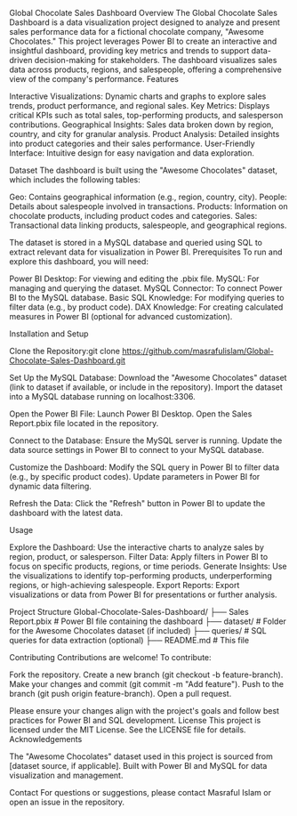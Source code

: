 Global Chocolate Sales Dashboard
Overview
The Global Chocolate Sales Dashboard is a data visualization project designed to analyze and present sales performance data for a fictional chocolate company, "Awesome Chocolates." This project leverages Power BI to create an interactive and insightful dashboard, providing key metrics and trends to support data-driven decision-making for stakeholders. The dashboard visualizes sales data across products, regions, and salespeople, offering a comprehensive view of the company's performance.
Features

Interactive Visualizations: Dynamic charts and graphs to explore sales trends, product performance, and regional sales.
Key Metrics: Displays critical KPIs such as total sales, top-performing products, and salesperson contributions.
Geographical Insights: Sales data broken down by region, country, and city for granular analysis.
Product Analysis: Detailed insights into product categories and their sales performance.
User-Friendly Interface: Intuitive design for easy navigation and data exploration.

Dataset
The dashboard is built using the "Awesome Chocolates" dataset, which includes the following tables:

Geo: Contains geographical information (e.g., region, country, city).
People: Details about salespeople involved in transactions.
Products: Information on chocolate products, including product codes and categories.
Sales: Transactional data linking products, salespeople, and geographical regions.

The dataset is stored in a MySQL database and queried using SQL to extract relevant data for visualization in Power BI.
Prerequisites
To run and explore this dashboard, you will need:

Power BI Desktop: For viewing and editing the .pbix file.
MySQL: For managing and querying the dataset.
MySQL Connector: To connect Power BI to the MySQL database.
Basic SQL Knowledge: For modifying queries to filter data (e.g., by product code).
DAX Knowledge: For creating calculated measures in Power BI (optional for advanced customization).

Installation and Setup

Clone the Repository:git clone https://github.com/masrafulislam/Global-Chocolate-Sales-Dashboard.git


Set Up the MySQL Database:
Download the "Awesome Chocolates" dataset (link to dataset if available, or include in the repository).
Import the dataset into a MySQL database running on localhost:3306.


Open the Power BI File:
Launch Power BI Desktop.
Open the Sales Report.pbix file located in the repository.


Connect to the Database:
Ensure the MySQL server is running.
Update the data source settings in Power BI to connect to your MySQL database.


Customize the Dashboard:
Modify the SQL query in Power BI to filter data (e.g., by specific product codes).
Update parameters in Power BI for dynamic data filtering.


Refresh the Data:
Click the "Refresh" button in Power BI to update the dashboard with the latest data.



Usage

Explore the Dashboard: Use the interactive charts to analyze sales by region, product, or salesperson.
Filter Data: Apply filters in Power BI to focus on specific products, regions, or time periods.
Generate Insights: Use the visualizations to identify top-performing products, underperforming regions, or high-achieving salespeople.
Export Reports: Export visualizations or data from Power BI for presentations or further analysis.

Project Structure
Global-Chocolate-Sales-Dashboard/
├── Sales Report.pbix          # Power BI file containing the dashboard
├── dataset/                   # Folder for the Awesome Chocolates dataset (if included)
├── queries/                   # SQL queries for data extraction (optional)
├── README.md                  # This file

Contributing
Contributions are welcome! To contribute:

Fork the repository.
Create a new branch (git checkout -b feature-branch).
Make your changes and commit (git commit -m "Add feature").
Push to the branch (git push origin feature-branch).
Open a pull request.

Please ensure your changes align with the project's goals and follow best practices for Power BI and SQL development.
License
This project is licensed under the MIT License. See the LICENSE file for details.
Acknowledgements

The "Awesome Chocolates" dataset used in this project is sourced from [dataset source, if applicable].
Built with Power BI and MySQL for data visualization and management.

Contact
For questions or suggestions, please contact Masraful Islam or open an issue in the repository.
